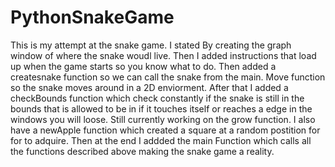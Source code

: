 # PythonSnakeGame

This is my attempt at the snake game. I stated By creating the graph window of where the snake woudl live. Then I added instructions that load up when the game starts so you know what to do. 
Then added a createsnake function so we can call the snake from the main. Move function so the snake moves around in a 2D enviorment. After that
I added a checkBounds function which check constantly if the snake is still in the bounds that is allowed to be in if it touches itself or
reaches a edge in the windows you will loose. Still currently working on the grow function. I also have a newApple function which created a square at a random postition for for to adquire. 
Then at the end I addded the main Function which calls all the functions described above making the snake game a reality.

